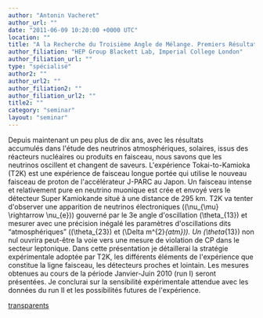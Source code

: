 ```yaml
---
author: "Antonin Vacheret"
author_url: ""
date: "2011-06-09 10:20:00 +0000 UTC"
location: ""
title: "A la Recherche du Troisième Angle de Mélange. Premiers Résultats de l'Expérience T2K"
author_filiation: "HEP Group Blackett Lab, Imperial College London"
author_filiation_url: ""
type: "spécialisé"
author2: ""
author_url2: ""
author_filiation2: ""
author_filiation_url2: ""
title2: ""
category: "seminar" 
layout: "seminar"
---
```

Depuis maintenant un peu plus de dix ans, avec les résultats accumulés dans l'étude des neutrinos atmosphériques, solaires, issus des réacteurs nucléaires ou produits en faisceau, nous savons que les neutrinos oscillent et changent de saveurs. L'expérience Tokai-to-Kamioka (T2K) est une expérience de faisceau longue portée qui utilise le nouveau faisceau de proton de l'accélérateur J-PARC au Japon. Un faisceau intense et relativement pure en neutrino muonique est crée et envoyé vers le détecteur Super Kamiokande situé à une distance de 295 km. T2K va tenter d'observer une apparition de neutrinos électroniques (\(\nu_{\mu} \rightarrow \nu_{e}\)) gouverné par le 3e angle d'oscillation \(\theta_{13}\) et mesurer avec une précision inégalé les paramètres d'oscillations dits “atmosphériques” (\(\theta_{23}\) et \(\Delta m^{2}_{atm}\)). Un \(\theta_{13}\) non nul ouvrira peut-être la voie vers une mesure de violation de CP dans le secteur leptonique. Dans cette présentation je détaillerai la stratégie expérimentale adoptée par T2K, les différents éléments de l'expérience que constitue la ligne faisceau, les détecteurs proches et lointain. Les mesures obtenues au cours de la période Janvier-Juin 2010 (run I) seront présentées. Je conclurai sur la sensibilité expérimentale attendue avec les données du run II et les possibilités futures de l'expérience.

[transparents](images/Communication/seminaires/AntoninVacheret.pdf)
